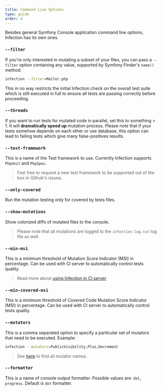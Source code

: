 ```yaml
---
title: Command Line Options
type: guide
order: 4
---
```


Besides general Symfony Console application command line options, Infection has its own ones.

### `--filter`

If you're only interested in mutating a subset of your files, you can pass a `--filter` option containing any value, supported by Symfony Finder's `name()` method.

``` bash
infection --filter=Mailer.php
```

This in no way restricts the initial Infection check on the overall test suite which is still executed in full to ensure all tests are passing correctly before proceeding.


### `--threads`

If you want to run tests for mutated code in parallel, set this to something > 1. It will **dramatically speed up** mutation process. Please note that if your tests somehow depends on each other or use database, this option can lead to failing tests which give many false-positives results. 

### `--test-framework`

This is a name of the Test framework to use. Currently Infection supports `PhpUnit` and `PhpSpec`.

>Feel free to request a new test framework to be supported out of the box in Github's issues.

### `--only-covered`

Run the mutation testing only for covered by tests files.

### `--show-mutations`

Show colorized diffs of mutated files to the console.

> Please note that all mutations are logged to the `infection-log.txt` log file as well.

### `--min-msi`

This is a minimum threshold of Mutation Score Indicator (MSI) in percentage. Can be used with CI server to automatically control tests quality.

> Read more about [using Infection in CI server](./using-in-ci.html)

### `--min-covered-msi`

This is a minimum threshold of Covered Code Mutation Score Indicator (MSI) in percentage. Can be used with CI server to automatically control tests quality.

### `--mutators`

This is a comma separated option to specify a particular set of mutators that need to be executed. Example:

``` bash
infection --mutators=PublicVisibility,Plus,Decrement
```

> See [here](./mutators.html) to find all mutator names.

### `--formatter`

This is a name of console output formatter. Possible values are: `dot`, `progress`. Default is `dot` formatter.